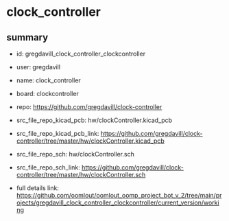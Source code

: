 # clock_controller
 
## summary 
* id: gregdavill_clock_controller_clockcontroller
* user: gregdavill
* name: clock_controller
* board: clockcontroller
* repo: https://github.com/gregdavill/clock-controller
* src_file_repo_kicad_pcb: hw/clockController.kicad_pcb
* src_file_repo_kicad_pcb_link: https://github.com/gregdavill/clock-controller/tree/master/hw/clockController.kicad_pcb


* src_file_repo_sch: hw/clockController.sch
* src_file_repo_sch_link: https://github.com/gregdavill/clock-controller/tree/master/hw/clockController.sch
* full details link: https://github.com/oomlout/oomlout_oomp_project_bot_v_2/tree/main/projects/gregdavill_clock_controller_clockcontroller/current_version/working  






